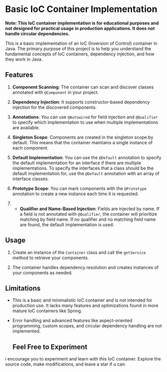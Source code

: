 # Basic IoC Container Implementation

**Note: This IoC container implementation is for educational purposes and not designed for practical usage in production applications. It does not handle circular dependencies.**

This is a basic implementation of an IoC (Inversion of Control) container in Java. The primary purpose of this project is to help you understand the fundamental concepts of IoC containers, dependency injection, and how they work in Java.

## Features

1. **Component Scanning**: The container can scan and discover classes annotated with `@Component` in your project.

2. **Dependency Injection**: It supports constructor-based dependency injection for the discovered components.

3. **Annotations**: You can use `@Autowired` for field injection and `@Qualifier` to specify which implementation to use when multiple implementations are available.

4. **Singleton Scope**: Components are created in the singleton scope by default. This means that the container maintains a single instance of each component.

5. **Default Implementation**: You can use the `@Default` annotation to specify the default implementation for an interface if there are multiple implementations. To specify the interfaces that a class should be the default implementation for, use the `@Default` annotation with an array of interface classes.

6. **Prototype Scope**: You can mark components with the `@Prototype` annotation to create a new instance each time it is requested.
   
7. - **Qualifier and Name-Based Injection**: Fields are injected by name. If a field is not annotated with `@Qualifier`, the container will prioritize matching by field name. If no qualifier and no matching field name are found, the default implementation is used.

## Usage


1. Create an instance of the `Container` class and call the `getService` method to retrieve your components.

2. The container handles dependency resolution and creates instances of your components as needed.

## Limitations

- This is a basic and minimalistic IoC container and is not intended for production use. It lacks many features and optimizations found in more mature IoC containers like Spring.

- Error handling and advanced features like aspect-oriented programming, custom scopes, and circular dependency handling are not implemented.
  ## Feel Free to Experiment

 i encourage you to experiment and learn with this IoC container. Explore the source code, make modifications, and leave a star if u can.




